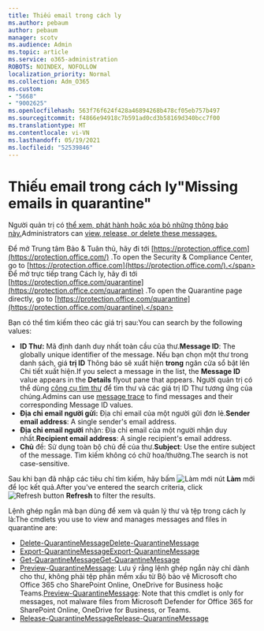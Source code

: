 ```yaml
---
title: Thiếu email trong cách ly
ms.author: pebaum
author: pebaum
manager: scotv
ms.audience: Admin
ms.topic: article
ms.service: o365-administration
ROBOTS: NOINDEX, NOFOLLOW
localization_priority: Normal
ms.collection: Adm_O365
ms.custom:
- "5668"
- "9002625"
ms.openlocfilehash: 563f76f624f428a46894268b478cf05eb757b497
ms.sourcegitcommit: f4866e94918c7b591ad0cd3b58169d340bcc7f00
ms.translationtype: MT
ms.contentlocale: vi-VN
ms.lasthandoff: 05/19/2021
ms.locfileid: "52539846"
---
```

# <a name="missing-emails-in-quarantine"></a><span data-ttu-id="e5fab-102">Thiếu email trong cách ly"</span><span class="sxs-lookup"><span data-stu-id="e5fab-102">Missing emails in quarantine"</span></span>

<span data-ttu-id="e5fab-103">Người quản trị có [thể xem, phát hành hoặc xóa bỏ những thông báo này.](/microsoft-365/security/office-365-security/manage-quarantined-messages-and-files)</span><span class="sxs-lookup"><span data-stu-id="e5fab-103">Administrators can [view, release, or delete these messages.](/microsoft-365/security/office-365-security/manage-quarantined-messages-and-files)</span></span>

<span data-ttu-id="e5fab-104">Để mở Trung tâm Bảo & Tuân thủ, hãy đi tới [https://protection.office.com](https://protection.office.com/) .</span><span class="sxs-lookup"><span data-stu-id="e5fab-104">To open the Security & Compliance Center, go to [https://protection.office.com](https://protection.office.com/).</span></span> <span data-ttu-id="e5fab-105">Để mở trực tiếp trang Cách ly, hãy đi tới [https://protection.office.com/quarantine](https://protection.office.com/quarantine) .</span><span class="sxs-lookup"><span data-stu-id="e5fab-105">To open the Quarantine page directly, go to [https://protection.office.com/quarantine](https://protection.office.com/quarantine).</span></span>  

<span data-ttu-id="e5fab-106">Bạn có thể tìm kiếm theo các giá trị sau:</span><span class="sxs-lookup"><span data-stu-id="e5fab-106">You can search by the following values:</span></span>  

- <span data-ttu-id="e5fab-107">**ID Thư:** Mã định danh duy nhất toàn cầu của thư.</span><span class="sxs-lookup"><span data-stu-id="e5fab-107">**Message ID**: The globally unique identifier of the message.</span></span> <span data-ttu-id="e5fab-108">Nếu bạn chọn một thư trong danh sách, giá  **trị ID**  Thông báo sẽ xuất hiện  **trong**  ngăn cửa sổ bật lên Chi tiết xuất hiện.</span><span class="sxs-lookup"><span data-stu-id="e5fab-108">If you select a message in the list, the  **Message ID**  value appears in the  **Details**  flyout pane that appears.</span></span> <span data-ttu-id="e5fab-109">Người quản trị có thể dùng [công cụ tìm thư](/microsoft-365/security/office-365-security/message-trace-scc) để tìm thư và các giá trị ID Thư tương ứng của chúng.</span><span class="sxs-lookup"><span data-stu-id="e5fab-109">Admins can use [message trace](/microsoft-365/security/office-365-security/message-trace-scc) to find messages and their corresponding Message ID values.</span></span>
- <span data-ttu-id="e5fab-110">**Địa chỉ email người gửi:** Địa chỉ email của một người gửi đơn lẻ.</span><span class="sxs-lookup"><span data-stu-id="e5fab-110">**Sender email address**: A single sender's email address.</span></span>
- <span data-ttu-id="e5fab-111">**Địa chỉ email người** nhận: Địa chỉ email của một người nhận duy nhất.</span><span class="sxs-lookup"><span data-stu-id="e5fab-111">**Recipient email address**: A single recipient's email address.</span></span>
- <span data-ttu-id="e5fab-112">**Chủ** đề: Sử dụng toàn bộ chủ đề của thư.</span><span class="sxs-lookup"><span data-stu-id="e5fab-112">**Subject**: Use the entire subject of the message.</span></span> <span data-ttu-id="e5fab-113">Tìm kiếm không có chữ hoa/thường.</span><span class="sxs-lookup"><span data-stu-id="e5fab-113">The search is not case-sensitive.</span></span>

<span data-ttu-id="e5fab-114">Sau khi bạn đã nhập các tiêu chí tìm kiếm, hãy bấm ![ Làm mới nút ](/microsoft-365/media/scc-quarantine-refresh.png?view=o365-worldwide) **Làm** mới để lọc kết quả.</span><span class="sxs-lookup"><span data-stu-id="e5fab-114">After you've entered the search criteria, click ![Refresh button](/microsoft-365/media/scc-quarantine-refresh.png?view=o365-worldwide) **Refresh** to filter the results.</span></span>

<span data-ttu-id="e5fab-115">Lệnh ghép ngắn mà bạn dùng để xem và quản lý thư và tệp trong cách ly là:</span><span class="sxs-lookup"><span data-stu-id="e5fab-115">The cmdlets you use to view and manages messages and files in quarantine are:</span></span>
- [<span data-ttu-id="e5fab-116">Delete-QuarantineMessage</span><span class="sxs-lookup"><span data-stu-id="e5fab-116">Delete-QuarantineMessage</span></span>](/powershell/module/exchange/delete-quarantinemessage)
- [<span data-ttu-id="e5fab-117">Export-QuarantineMessage</span><span class="sxs-lookup"><span data-stu-id="e5fab-117">Export-QuarantineMessage</span></span>](/powershell/module/exchange/export-quarantinemessage)
- [<span data-ttu-id="e5fab-118">Get-QuarantineMessage</span><span class="sxs-lookup"><span data-stu-id="e5fab-118">Get-QuarantineMessage</span></span>](/powershell/module/exchange/get-quarantinemessage)
- <span data-ttu-id="e5fab-119">[Preview-QuarantineMessage](/powershell/module/exchange/preview-quarantinemessage): Lưu ý rằng lệnh ghép ngắn này chỉ dành cho thư, không phải tệp phần mềm xấu từ Bộ bảo vệ Microsoft cho Office 365 cho SharePoint Online, OneDrive for Business hoặc Teams.</span><span class="sxs-lookup"><span data-stu-id="e5fab-119">[Preview-QuarantineMessage](/powershell/module/exchange/preview-quarantinemessage): Note that this cmdlet is only for messages, not malware files from Microsoft Defender for Office 365 for SharePoint Online, OneDrive for Business, or Teams.</span></span>
- [<span data-ttu-id="e5fab-120">Release-QuarantineMessage</span><span class="sxs-lookup"><span data-stu-id="e5fab-120">Release-QuarantineMessage</span></span>](/powershell/module/exchange/release-quarantinemessage)